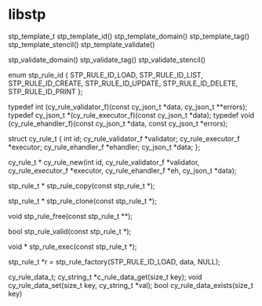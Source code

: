 # libstp

stp_template_t
stp_template_id()
stp_template_domain()
stp_template_tag()
stp_template_stencil()
stp_template_validate()

stp_validate_domain()
stp_validate_tag()
stp_validate_stencil()


enum stp_rule_id {
    STP_RULE_ID_LOAD,
    STP_RULE_ID_LIST,
    STP_RULE_ID_CREATE,
    STP_RULE_ID_UPDATE,
    STP_RULE_ID_DELETE,
    STP_RULE_ID_PRINT
};

typedef int (cy_rule_validator_f)(const cy_json_t *data, cy_json_t **errors);
typedef cy_json_t *(cy_rule_executor_f)(const cy_json_t *data);
typedef void (cy_rule_ehandler_f)(const cy_json_t *data, const cy_json_t *errors);

struct cy_rule_t {
    int id;
    cy_rule_validator_f *validator;
    cy_rule_executor_f *executor;
    cy_rule_ehandler_f *ehandler;
    cy_json_t *data;
};


cy_rule_t *
cy_rule_new(int id, cy_rule_validator_f *validator, cy_rule_executor_f *executor, cy_rule_ehandler_f *eh, cy_json_t *data);

stp_rule_t *
stp_rule_copy(const stp_rule_t *);

stp_rule_t *
stp_rule_clone(const stp_rule_t *);

void
stp_rule_free(const stp_rule_t **);

bool
stp_rule_valid(const stp_rule_t *);

void *
stp_rule_exec(const stp_rule_t *);


stp_rule_t *r = stp_rule_factory(STP_RULE_ID_LOAD, data, NULL);

cy_rule_data_t;
cy_string_t *c_rule_data_get(size_t key);
void cy_rule_data_set(size_t key, cy_string_t *val);
bool cy_rule_data_exists(size_t key)
